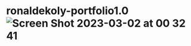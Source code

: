 # ronaldekoly-portfolio1.0![Screen Shot 2023-03-02 at 00 32 41](https://user-images.githubusercontent.com/66138633/222281092-f5cbccbe-4940-4c5a-abe1-04bc47b156a3.png)
